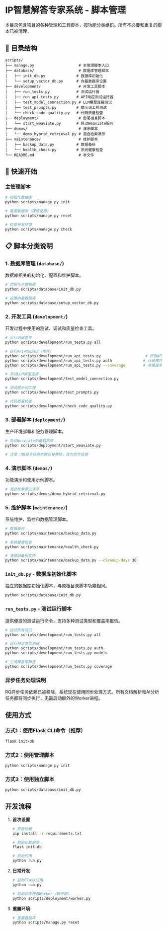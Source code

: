 # IP智慧解答专家系统 - 脚本管理

本目录包含项目的各种管理和工具脚本，按功能分类组织。所有不必要和重复的脚本已被清理。

## 📁 目录结构

```
scripts/
├── manage.py                    # 主管理脚本入口
├── database/                    # 数据库管理脚本
│   ├── init_db.py              # 数据库初始化
│   └── setup_vector_db.py      # 向量数据库设置
├── development/                 # 开发工具脚本
│   ├── run_tests.py            # 测试运行器
│   ├── run_api_tests.py        # API响应测试运行器
│   ├── test_model_connection.py # LLM模型连接测试
│   ├── test_prompts.py         # 提示词工程测试
│   └── check_code_quality.py   # 代码质量检查
├── deployment/                  # 部署相关脚本
│   └── start_weaviate.py       # 启动Weaviate服务
├── demos/                       # 演示脚本
│   └── demo_hybrid_retrieval.py # 混合检索演示
├── maintenance/                 # 维护脚本
│   ├── backup_data.py          # 数据备份
│   └── health_check.py         # 系统健康检查
└── README.md                    # 本文件
```

## 🚀 快速开始

### 主管理脚本
```bash
# 初始化数据库
python scripts/manage.py init

# 重置数据库（谨慎使用）
python scripts/manage.py reset

# 检查开发环境
python scripts/manage.py check
```

## 📋 脚本分类说明

### 1. 数据库管理 (`database/`)
数据库相关的初始化、配置和维护脚本。

```bash
# 初始化主数据库
python scripts/database/init_db.py

# 设置向量数据库
python scripts/database/setup_vector_db.py
```

### 2. 开发工具 (`development/`)
开发过程中使用的测试、调试和质量检查工具。

```bash
# 运行测试套件
python scripts/development/run_tests.py all

# 运行API响应测试（推荐）
python scripts/development/run_api_tests.py                    # 所有API测试
python scripts/development/run_api_tests.py auth              # 认证模块测试
python scripts/development/run_api_tests.py --coverage        # 带覆盖率报告

# 测试LLM模型连接
python scripts/development/test_model_connection.py

# 测试提示词工程
python scripts/development/test_prompts.py

# 代码质量检查
python scripts/development/check_code_quality.py
```

### 3. 部署脚本 (`deployment/`)
生产环境部署和服务管理脚本。

```bash
# 启动Weaviate向量数据库
python scripts/deployment/start_weaviate.py

# 注意：RQ异步任务依赖已被移除，改为同步处理
```

### 4. 演示脚本 (`demos/`)
功能演示和使用示例脚本。

```bash
# 混合检索算法演示
python scripts/demos/demo_hybrid_retrieval.py
```

### 5. 维护脚本 (`maintenance/`)
系统维护、监控和数据管理脚本。

```bash
# 数据备份
python scripts/maintenance/backup_data.py

# 系统健康检查
python scripts/maintenance/health_check.py

# 清理旧备份文件
python scripts/maintenance/backup_data.py --cleanup-days 30
```

### `init_db.py` - 数据库初始化脚本
独立的数据库初始化脚本，与原根目录脚本功能相同。

```bash
python scripts/database/init_db.py
```

### `run_tests.py` - 测试运行脚本
提供便捷的测试运行命令，支持多种测试类型和覆盖率报告。

```bash
# 运行所有测试
python scripts/development/run_tests.py all

# 运行特定类型测试
python scripts/development/run_tests.py auth
python scripts/development/run_tests.py models

# 生成覆盖率报告
python scripts/development/run_tests.py coverage
```

### 异步任务处理说明
RQ异步任务依赖已被移除，系统现在使用同步处理方式。所有文档解析和AI分析任务都将同步执行，无需启动额外的Worker进程。

## 使用方式

### 方式1：使用Flask CLI命令（推荐）
```bash
flask init-db
```

### 方式2：使用管理脚本
```bash
python scripts/manage.py init
```

### 方式3：使用独立脚本
```bash
python scripts/database/init_db.py
```

## 开发流程

1. **首次设置**
   ```bash
   # 安装依赖
   pip install -r requirements.txt
   
   # 初始化数据库
   flask init-db
   
   # 启动应用
   python run.py
   ```

2. **日常开发**
   ```bash
   # 启动Flask应用
   python run.py

   # 启动异步任务Worker（新终端）
   python scripts/deployment/worker.py
   ```

3. **重置环境**
   ```bash
   # 重置数据库
   python scripts/manage.py reset
   ```
